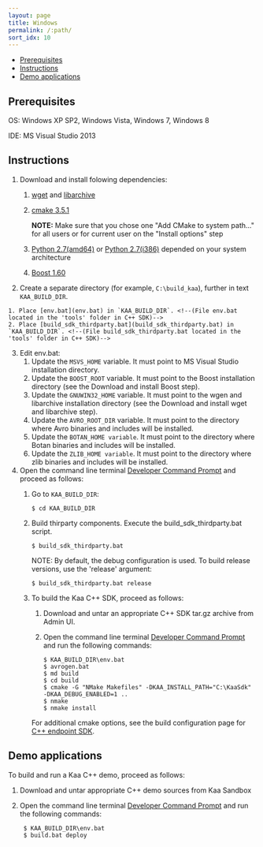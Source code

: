 ```yaml
---
layout: page
title: Windows
permalink: /:path/
sort_idx: 10
---
```

<!-- Start: Cross links helper -->
<!-- This header should be placed in all files that h
{% assign root_url = page.url | split: '/'%}
{% capture root_url  %} /{{root_url[1]}}/{{root_url[2]}}/{% endcapture %}
<!-- End:   Cross links helper -->

<!-- START doctoc generated TOC please keep comment here to allow auto update -->
<!-- DON'T EDIT THIS SECTION, INSTEAD RE-RUN doctoc TO UPDATE -->

- [Prerequisites](#prerequisites)
- [Instructions](#instructions)
- [Demo applications](#demo-applications)

<!-- END doctoc generated TOC please keep comment here to allow auto update -->


## Prerequisites

OS: Windows XP SP2, Windows Vista, Windows 7, Windows 8

IDE: MS Visual Studio 2013

## Instructions

1. Download and install folowing dependencies:
    1. [wget](http://downloads.sourceforge.net/gnuwin32/wget-1.11.4-1-setup.exe) and [libarchive](http://downloads.sourceforge.net/gnuwin32/libarchive-2.4.12-1-setup.exe)
    2. [cmake 3.5.1](https://cmake.org/files/v3.5/cmake-3.5.1-win32-x86.msi)

        **NOTE:** Make sure that you chose one  "Add CMake to system path..." for all users or for current user on the "Install options" step

    3. [Python 2.7(amd64)](https://www.python.org/ftp/python/2.7.9/python-2.7.9.amd64.msi) or [Python 2.7(i386)](https://www.python.org/ftp/python/2.7.9/python-2.7.9.msi) depended on your system architecture
    4. [Boost 1.60](https://sourceforge.net/projects/boost/files/boost-binaries/1.60.0/boost_1_60_0-msvc-14.0-64.exe/download)
2. Create a separate directory (for example, `C:\build_kaa`), further in text `KAA_BUILD_DIR`.
<!--     1. Download [Avro 1.8.0](http://archive.apache.org/dist/avro/avro-1.8.0/avro-src-1.8.0.tar.gz) and [Botan 1.11.28](https://github.com/randombit/botan/archive/1.11.28.tar.gz) -->
<!--     1. Place archives avro-src-1.7.5.tar.gz and Botan-1.11.28.tgz in KAA_BUILD_DIR. -->
    1. Place [env.bat](env.bat) in `KAA_BUILD_DIR`. <!--(File env.bat located in the 'tools' folder in C++ SDK)-->
    2. Place [build_sdk_thirdparty.bat](build_sdk_thirdparty.bat) in `KAA_BUILD_DIR`. <!--(File build_sdk_thirdparty.bat located in the 'tools' folder in C++ SDK)-->
3. Edit env.bat:
    1. Update the `MSVS_HOME` variable. It must point to MS Visual Studio installation directory.
    2. Update the `BOOST_ROOT` variable. It must point to the Boost installation directory (see the Download and install Boost step).
    3. Update the `GNUWIN32_HOME` variable. It must point to the wgen and libarchive installation directory (see the Download and install wget and libarchive step).
    3. Update the `AVRO_ROOT_DIR` variable. It must point to the directory where Avro binaries and includes will be installed.
    4. Update the `BOTAN_HOME variable`. It must point to the directory where Botan binaries and includes will be installed.
    5. Update the `ZLIB_HOME variable`. It must point to the directory where zlib binaries and includes will be installed.
4. Open the command line terminal [Developer Command Prompt](https://msdn.microsoft.com/en-us/en-en/library/ms229859(v=vs.110).aspx)
and proceed as follows:
    1. Go to `KAA_BUILD_DIR`:

       ~~~
       $ cd KAA_BUILD_DIR
       ~~~

    2. Build thirparty components. Execute the build_sdk_thirdparty.bat script.

       ~~~
       $ build_sdk_thirdparty.bat
       ~~~

       NOTE: By default, the debug configuration is used. To build release versions, use the 'release' argument:

       ~~~
       $ build_sdk_thirdparty.bat release
       ~~~

    3. To build the Kaa C++ SDK, proceed as follows:
        1. Download and untar an appropriate C++ SDK tar.gz archive from Admin UI.
        2. Open the command line terminal [Developer Command Prompt](https://msdn.microsoft.com/en-us/en-en/library/ms229859(v=vs.110).aspx)
        and run the following commands:

           ~~~
           $ KAA_BUILD_DIR\env.bat
           $ avrogen.bat
           $ md build
           $ cd build
           $ cmake -G "NMake Makefiles" -DKAA_INSTALL_PATH="C:\KaaSdk" -DKAA_DEBUG_ENABLED=1 ..
           $ nmake
           $ nmake install
           ~~~

        For additional cmake options, see the build configuration page for
        [C++ endpoint SDK]({{root_url}}Programming-guide/Using-Kaa-endpoint-SDKs/SDK-integration-instructions/SDK-Linux/#configure-c-endpoint-sdk-1).

## Demo applications

To build and run a Kaa C++ demo, proceed as follows:

1. Download and untar appropriate C++ demo sources from Kaa Sandbox
2. Open the command line terminal [Developer Command Prompt](https://msdn.microsoft.com/en-us/en-en/library/ms229859(v=vs.110).aspx)
and run the following commands:

        $ KAA_BUILD_DIR\env.bat
        $ build.bat deploy
